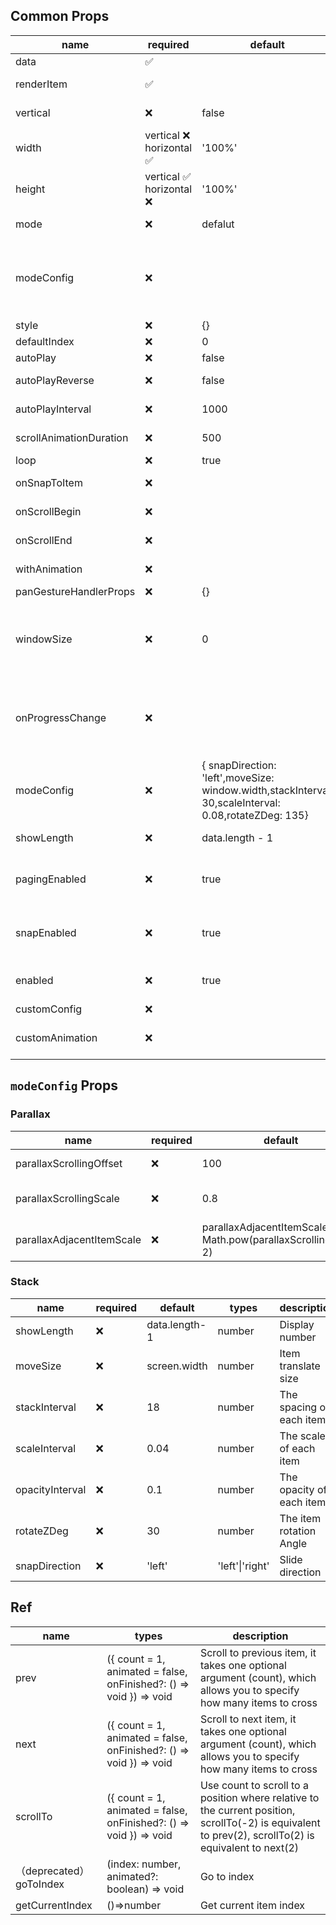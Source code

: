 ## Common Props

| name                    | required                  | default                                                                                               | types                                                                                                                    | description                                                                                                                    |
| ----------------------- | ------------------------- | ----------------------------------------------------------------------------------------------------- | ------------------------------------------------------------------------------------------------------------------------ | ------------------------------------------------------------------------------------------------------------------------------ |
| data                    | ✅                        |                                                                                                       | T[]                                                                                                                      | Carousel items data set                                                                                                        |
| renderItem              | ✅                        |                                                                                                       | (info: { data: T, index: number, animationValue: SharedValue\<number> }) => React.ReactElement                           | Render carousel item                                                                                                           |
| vertical                | ❌                        | false                                                                                                 | boolean                                                                                                                  | Layout items vertically instead of horizontally                                                                                |
| width                   | vertical ❌ horizontal ✅ | '100%'                                                                                                | number \| undefined                                                                                                      | Specified carousel item width                                                                                                  |
| height                  | vertical ✅ horizontal ❌ | '100%'                                                                                                | number \| undefined                                                                                                      | Specified carousel item height                                                                                                 |
| mode                    | ❌                        | defalut                                                                                               | 'horizontal-stack'\|'vertical-stack'\|'parallax'                                                                         | Carousel Animated transitions                                                                                                  |
| modeConfig              | ❌                        |                                                                                                       |                                                                                                                          | Different modes correspond to different configurations. For details, see below[modeConfig](#`modeConfig` Props)                |
| style                   | ❌                        | {}                                                                                                    | ViewStyle                                                                                                                | Carousel container style                                                                                                       |
| defaultIndex            | ❌                        | 0                                                                                                     | number                                                                                                                   | Default index                                                                                                                  |
| autoPlay                | ❌                        | false                                                                                                 | boolean                                                                                                                  | Auto play                                                                                                                      |
| autoPlayReverse         | ❌                        | false                                                                                                 | boolean                                                                                                                  | Auto play reverse playback                                                                                                     |
| autoPlayInterval        | ❌                        | 1000                                                                                                  | number                                                                                                                   | Auto play playback interval                                                                                                    |
| scrollAnimationDuration | ❌                        | 500                                                                                                   | number                                                                                                                   | Time a scroll animation takes to finish                                                                                        |
| loop                    | ❌                        | true                                                                                                  | boolean                                                                                                                  | Carousel loop playback                                                                                                         |
| onSnapToItem            | ❌                        |                                                                                                       | (index: number) => void                                                                                                  | Callback fired when navigating to an item                                                                                      |
| onScrollBegin           | ❌                        |                                                                                                       | () => void                                                                                                               | Callback fired when scroll begin                                                                                               |
| onScrollEnd             | ❌                        |                                                                                                       | (previous: number, current: number) => void                                                                              | Callback fired when scroll end                                                                                                 |
| withAnimation           | ❌                        |                                                                                                       | {type: 'spring';config: WithSpringConfig;} \| {type: 'timing';config: WithTimingConfig;}                                 | Specifies the scrolling animation effect                                                                                       |
| panGestureHandlerProps  | ❌                        | {}                                                                                                    | Omit<Partial\<PanGestureHandlerProps\>,'onHandlerStateChange'>                                                           | PanGestureHandler props                                                                                                        |
| windowSize              | ❌                        | 0                                                                                                     | number                                                                                                                   | The maximum number of items that can respond to pan gesture events, `0` means all items will respond to pan gesture events     |
| onProgressChange        | ❌                        |                                                                                                       | onProgressChange?: (offsetProgress: number,absoluteProgress: number) => void                                             | On progress change. `offsetProgress`:Total of offset distance (0 390 780 ...); `absoluteProgress`:Convert to index (0 1 2 ...) |
| modeConfig              | ❌                        | { snapDirection: 'left',moveSize: window.width,stackInterval: 30,scaleInterval: 0.08,rotateZDeg: 135} | {moveSize?: number;stackInterval?: number;scaleInterval?: number;rotateZDeg?: number;snapDirection?: 'left' \| 'right';} | Stack layout animation style                                                                                                   |
| showLength              | ❌                        | data.length - 1                                                                                       | number                                                                                                                   | The maximum number of items will show in stack                                                                                 |
| pagingEnabled           | ❌                        | true                                                                                                  | boolean                                                                                                                  | When true, the scroll view stops on multiples of the scroll view's size when scrolling                                         |
| snapEnabled             | ❌                        | true                                                                                                  | boolean                                                                                                                  | If enabled, releasing the touch will scroll to the nearest item, valid when pagingEnabled=false                                |
| enabled                 | ❌                        | true                                                                                                  | boolean                                                                                                                  | when false, Carousel will not respond to any gestures                                                                          |
| customConfig            | ❌                        |                                                                                                       | () => {type?: 'negative' \| 'positive';viewCount?: number;}                                                              | Custom carousel config                                                                                                         |
| customAnimation         | ❌                        |                                                                                                       | (value: number) => Animated.AnimatedStyleProp<ViewStyle>                                                                 | Custom animations. For details, see below[custom animation](./custom-animation.md)                                             |

## `modeConfig` Props

### Parallax

| name                      | required | default                                                            | types  | description                          |
| ------------------------- | -------- | ------------------------------------------------------------------ | ------ | ------------------------------------ |
| parallaxScrollingOffset   | ❌       | 100                                                                | number | control prev/next item offset        |
| parallaxScrollingScale    | ❌       | 0.8                                                                | number | control prev/current/next item scale |
| parallaxAdjacentItemScale | ❌       | parallaxAdjacentItemScale \|\| Math.pow(parallaxScrollingScale, 2) | number | control prev/next item scale         |

### Stack

| name            | required | default       | types           | description              |
| --------------- | -------- | ------------- | --------------- | ------------------------ |
| showLength      | ❌       | data.length-1 | number          | Display number           |
| moveSize        | ❌       | screen.width  | number          | Item translate size      |
| stackInterval   | ❌       | 18            | number          | The spacing of each item |
| scaleInterval   | ❌       | 0.04          | number          | The scale of each item   |
| opacityInterval | ❌       | 0.1           | number          | The opacity of each item |
| rotateZDeg      | ❌       | 30            | number          | The item rotation Angle  |
| snapDirection   | ❌       | 'left'        | 'left'\|'right' | Slide direction          |

## Ref

| name                    | types                                                              | description                                                                                                                                           |
| ----------------------- | ------------------------------------------------------------------ | ----------------------------------------------------------------------------------------------------------------------------------------------------- |
| prev                    | ({ count = 1, animated = false, onFinished?: () => void }) => void | Scroll to previous item, it takes one optional argument (count), which allows you to specify how many items to cross                                  |
| next                    | ({ count = 1, animated = false, onFinished?: () => void }) => void | Scroll to next item, it takes one optional argument (count), which allows you to specify how many items to cross                                      |
| scrollTo                | ({ count = 1, animated = false, onFinished?: () => void }) => void | Use count to scroll to a position where relative to the current position, scrollTo(-2) is equivalent to prev(2), scrollTo(2) is equivalent to next(2) |
| （deprecated）goToIndex | (index: number, animated?: boolean) => void                        | Go to index                                                                                                                                           |
| getCurrentIndex         | ()=>number                                                         | Get current item index                                                                                                                                |
